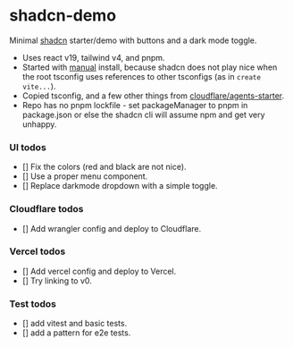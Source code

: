 # shadcn-demo
Minimal [shadcn](https://ui.shadcn.com/) starter/demo with buttons and a dark mode toggle.

- Uses react v19, tailwind v4, and pnpm.
- Started with [manual](https://ui.shadcn.com/docs/installation/manual) install, because shadcn does not play nice when the root tsconfig uses references to other tsconfigs (as in `create vite...`).
- Copied tsconfig, and a few other things from [cloudflare/agents-starter](https://github.com/cloudflare/agents-starter).
- Repo has no pnpm lockfile - set packageManager to pnpm in package.json or else the shadcn cli will assume npm and get very unhappy.

### UI todos
- [] Fix the colors (red and black are not nice).
- [] Use a proper menu component.
- [] Replace darkmode dropdown with a simple toggle.

### Cloudflare todos
- [] Add wrangler config and deploy to Cloudflare.

### Vercel todos
- [] Add vercel config and deploy to Vercel.
- [] Try linking to v0.

### Test todos
- [] add vitest and basic tests.
- [] add a pattern for e2e tests.